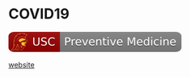 
# COVID19

<!-- badges: start -->
[![](https://raw.githubusercontent.com/USCbiostats/badges/master/tommy-uscprevmed-badge.svg)](https://preventivemedicine.usc.edu/)
<!-- badges: end -->

[website](https://uscbiostats.github.io/COVID19/)
